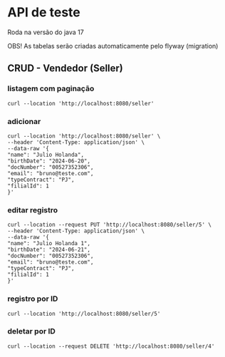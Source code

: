 # API de teste

Roda na versão do java 17

OBS! As tabelas serão criadas automaticamente pelo flyway (migration)

## CRUD - Vendedor (Seller)


### listagem com paginação

```
curl --location 'http://localhost:8080/seller'
```

### adicionar

```
curl --location 'http://localhost:8080/seller' \
--header 'Content-Type: application/json' \
--data-raw '{
"name": "Julio Holanda",
"birthDate": "2024-06-20",
"docNumber": "00527352306",
"email": "bruno@teste.com",
"typeContract": "PJ",
"filialId": 1
}'
```

### editar registro

```
curl --location --request PUT 'http://localhost:8080/seller/5' \
--header 'Content-Type: application/json' \
--data-raw '{
"name": "Julio Holanda 1",
"birthDate": "2024-06-21",
"docNumber": "00527352306",
"email": "bruno@teste.com",
"typeContract": "PJ",
"filialId": 1
}'
```

### registro por ID

```
curl --location 'http://localhost:8080/seller/5'
```

### deletar por ID

```
curl --location --request DELETE 'http://localhost:8080/seller/4'
```
